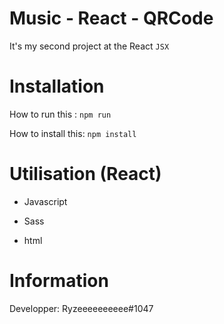 # Music - React - QRCode

It's my second project at the React `JSX`

# Installation

How to run this : `npm run`

How to install this: `npm install`

# Utilisation (React)

- Javascript

- Sass

- html

# Information

Developper: Ryzeeeeeeeeee#1047